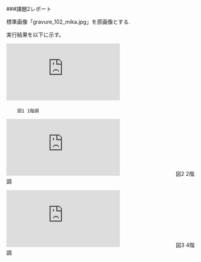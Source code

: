 ###課題2レポート

標準画像「gravure_102_mika.jpg」を原画像とする.

実行結果を以下に示す。

![原画像](http://www.fastpic.jp/images.php?file=5304113363.jpg)
　　　　　　　　　　
          
        図1 1階調



![2階調](http://www.fastpic.jp/images.php?file=8981985692.jpg)
　　　　　　　　　　
          図2 2階調

![2階調](http://www.fastpic.jp/images.php?file=8817599934.jpg)
　　　　　　　　　　
          図3 4階調

